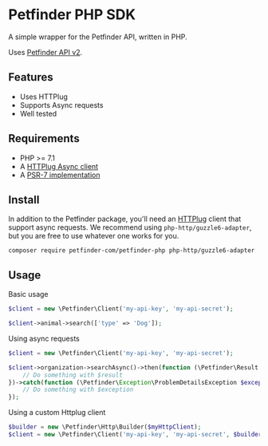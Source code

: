 # Petfinder PHP SDK

A simple wrapper for the Petfinder API, written in PHP.

Uses [Petfinder API v2](https://www.petfinder.com/developers/v2/docs/).

## Features

* Uses HTTPlug
* Supports Async requests
* Well tested

## Requirements

* PHP >= 7.1
* A [HTTPlug Async client](https://packagist.org/providers/php-http/async-client-implementation)
* A [PSR-7 implementation](https://packagist.org/providers/psr/http-message-implementation)

## Install

In addition to the Petfinder package, you'll need an [HTTPlug](http://docs.php-http.org/en/latest/httplug/users.html)
client that support async requests. We recommend using `php-http/guzzle6-adapter`,
but you are free to use whatever one works for you.

    composer require petfinder-com/petfinder-php php-http/guzzle6-adapter

## Usage

Basic usage

```php
$client = new \Petfinder\Client('my-api-key', 'my-api-secret');

$client->animal->search(['type' => 'Dog']);
```

Using async requests

```php
$client = new \Petfinder\Client('my-api-key', 'my-api-secret');

$client->organization->searchAsync()->then(function (\Petfinder\Result $result) {
    // Do something with $result
})->catch(function (\Petfinder\Exception\ProblemDetailsException $exception) {
    // Do something with $exception
});
```

Using a custom Httplug client

```php
$builder = new \Petfinder\Http\Builder($myHttpClient);
$client = new \Petfinder\Client('my-api-key', 'my-api-secret', $builder);
```
